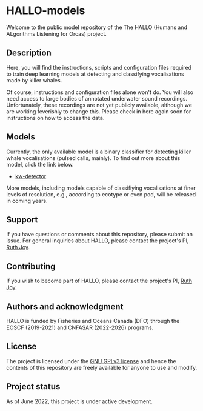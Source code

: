 # HALLO-models

Welcome to the public model repository of the The HALLO 
(Humans and ALgorithms Listening for Orcas) project.


## Description

Here, you will find the instructions, scripts and configuration files 
required to train deep learning models at detecting and classifying 
vocalisations made by killer whales.

Of course, instructions and configuration files alone won't do. You will 
also need access to large bodies of annotated underwater sound recordings. 
Unfortunately, these recordings are not yet publicly available, although we 
are working feverishly to change this. Please check in here again 
soon for instructions on how to access the data. 


## Models

Currently, the only available model is a binary classifier for detecting 
killer whale vocalisations (pulsed calls, mainly). To find out more about 
this model, click the link below.

 * [kw-detector](kw-detector)

More models, including models capable of classifiying vocalisations at finer 
levels of resolution, e.g., according to ecotype or even pod, will be released 
in coming years.


## Support

If you have questions or comments about this repository, please submit an issue.
For general inquiries about HALLO, please contact the project's PI, 
[Ruth Joy](https://www.sfu.ca/~rjoy/).


## Contributing

If you wish to become part of HALLO, please contact the project's PI, 
[Ruth Joy](https://www.sfu.ca/~rjoy/).


## Authors and acknowledgment

HALLO is funded by Fisheries and Oceans Canada (DFO) 
through the EOSCF (2019-2021) and CNFASAR (2022-2026) programs.


## License

The project is licensed under the [GNU GPLv3 license](https://www.gnu.org/licenses/) 
and hence the contents of this repository are freely available for anyone to use and modify.


## Project status

As of June 2022, this project is under active development.
